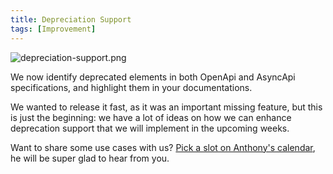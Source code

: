 ```yaml
---
title: Depreciation Support
tags: [Improvement]
---
```


![depreciation-support.png](/images/changelog/depreciation-support.png)

We now identify deprecated elements in both OpenApi and AsyncApi specifications, and highlight them in your documentations.

We wanted to release it fast, as it was an important missing feature, but this is just the beginning: we have a lot of ideas on how we can enhance deprecation support that we will implement in the upcoming weeks.

Want to share some use cases with us? [Pick a slot on Anthony's calendar](https://calendly.com/bump-anthony/30-min-meeting), he will be super glad to hear from you.

